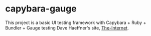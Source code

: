 # capybara-gauge
This project is a basic UI testing framework with Capybara + Ruby + Bundler + Gauge testing Dave Haeffner's site, [The-Internet](https://the-internet.herokuapp.com/login). 


